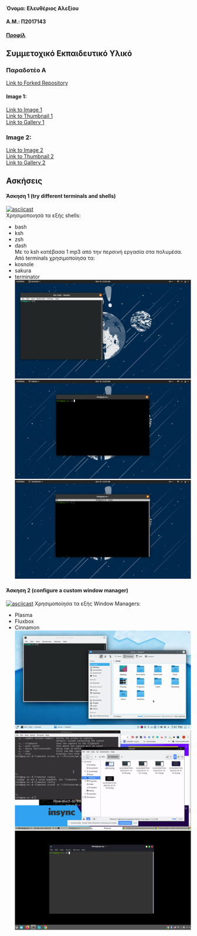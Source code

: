 #### Όνομα: Ελευθέριος Αλεξίου
#### Α.Μ.: Π2017143
#### [Προφίλ](https://github.com/leuteris99)

##  Συμμετοχικό Εκπαιδευτικό Υλικό
### Παραδοτέο Α
[Link to Forked Repository](https://github.com/leuteris99/gr/tree/p2017143)
#### Image 1:
[Link to Image 1](https://github.com/leuteris99/gr/blob/p2017143/images/android-emulation.png)  
[Link to Thumbnail 1](https://github.com/leuteris99/gr/blob/p2017143/images/android-emulation-thumb.png)  
[Link to Gallery 1](https://github.com/leuteris99/gr/blob/p2017143/_gallery/android-emulation.md)  
### Image 2:
[Link to Image 2](https://github.com/leuteris99/gr/blob/p2017143/images/windows10x.png)  
[Link to Thumbnail 2](https://github.com/leuteris99/gr/blob/p2017143/images/windows10x-thumb.png)  
[Link to Gallery 2](https://github.com/leuteris99/gr/blob/p2017143/_gallery/windows10x.md)  

## Ασκήσεις
#### Άσκηση 1 (try different terminals and shells)
[![asciicast](https://asciinema.org/a/314819.svg)](https://asciinema.org/a/314819)  
Χρησιμοποιησά τα εξής shells:
- bash
- ksh
- zsh
- dash  
Με το ksh κατέβασα 1 mp3 από την περσινή εργασία στα πολυμέσα.  
Από terminals χρησιμοποίησα τα:
- kosnole
- sakura
- terminator  
![konsole](konsole.png)
![sakura](sakura.png)
![terminator](terminator.png)

#### Άσκηση 2 (configure a custom window manager)
[![asciicast](https://asciinema.org/a/314577.svg)](https://asciinema.org/a/314577)
Χρησιμοποίησα τα εξής Window Managers:
- Plasma
- Fluxbox
- Cinnamon
![Plasma](plasma.png)
![Fluxbox](fluxbox.png)
![Cinnamon](cinnamon.png)
